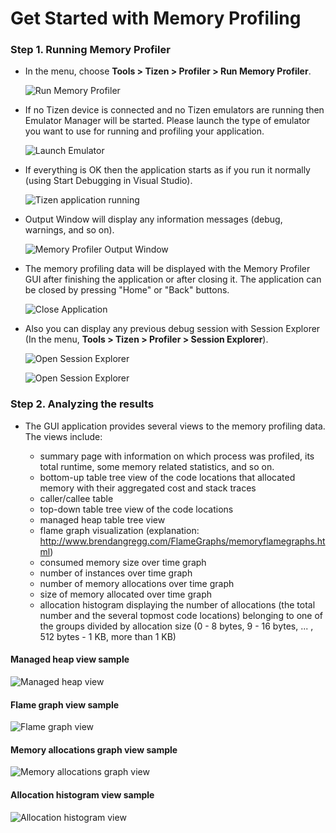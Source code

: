 ﻿# Get Started with Memory Profiling

### Step 1. Running Memory Profiler
   - In the menu, choose **Tools > Tizen > Profiler > Run Memory Profiler**.

     ![Run Memory Profiler](media/run_memory_profiler.png)

   - If no Tizen device is connected and no Tizen emulators are running then Emulator Manager will be started. Please launch the type of emulator you want to use for running and profiling your application.

     ![Launch Emulator](media/start_emulator.png)


   - If everything is OK then the application starts as if you run it normally (using Start Debugging in Visual Studio).

     ![Tizen application running](media/memory_profiling_app_started.png)


   - Output Window will display any information messages (debug, warnings, and so on).

     ![Memory Profiler Output Window](media/memory_profiling_msvs_output.png)


   - The memory profiling data will be displayed with the Memory Profiler GUI after finishing the application or after closing it. The application can be closed by pressing "Home" or "Back" buttons.

     ![Close Application](media/close_application.png)


   - Also you can display any previous debug session with Session Explorer (In the menu, **Tools > Tizen > Profiler > Session Explorer**).

     ![Open Session Explorer](media/open_session_explorer.png)

     ![Open Session Explorer](media/session_explorer_memory_profiler.png)

### Step 2. Analyzing the results
   - The GUI application provides several views to the memory profiling data. The views include:

       - summary page with information on which process was profiled, its total runtime, some memory related statistics, and so on.
       - bottom-up table tree view of the code locations that allocated memory with their aggregated cost and stack traces
       - caller/callee table
       - top-down table tree view of the code locations
       - managed heap table tree view
       - flame graph visualization (explanation: <http://www.brendangregg.com/FlameGraphs/memoryflamegraphs.html>)
       - consumed memory size over time graph
       - number of instances over time graph
       - number of memory allocations over time graph
       - size of memory allocated over time graph
       - allocation histogram displaying the number of allocations (the total number and the several topmost code locations) belonging to one of the groups divided by allocation size (0 - 8 bytes, 9 - 16 bytes, ... , 512 bytes - 1 KB, more than 1 KB)

#### Managed heap view sample

   ![Managed heap view](media/memory_profiler_gui_managed_heap.png)

#### Flame graph view sample

   ![Flame graph view](media/memory_profiler_gui_flame_graph.png)

#### Memory allocations graph view sample

   ![Memory allocations graph view](media/memory_profiler_gui_allocations_graph.png)

#### Allocation histogram view sample

   ![Allocation histogram view](media/memory_profiler_gui_allocation_histogram.png)
